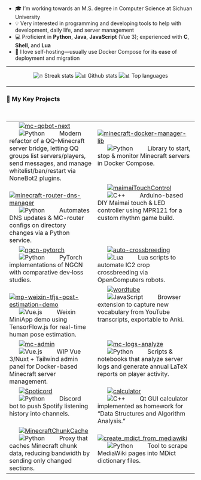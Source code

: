 * 🎓 I’m working towards an M.S. degree in Computer Science at Sichuan University
* 💡 Very interested in programming and developing tools to help with development, daily life, and server management
* 💻 Proficient in **Python**, **Java**, **JavaScript** (Vue 3); experienced with **C**, **Shell**, and **Lua**
* 🐳 I love self-hosting—usually use Docker Compose for its ease of deployment and migration

---

<div align="center">
  <img src="https://github-readme-streak-stats.herokuapp.com/?user=xyqyear&theme=dark&hide_border=true" alt="🔥 Streak stats" />
  <img src="https://github-readme-stats.vercel.app/api?username=xyqyear" alt="📊 Github stats" />
  <img src="https://github-readme-stats.vercel.app/api/top-langs/?username=xyqyear&layout=compact&hide_border=true" alt="📊 Top languages" />
</div>

---

### 🚀 My Key Projects

<table>
  <tr>
    <td valign="top">
      <a href="https://github.com/xyqyear/mc-qqbot-next"><img src="https://github-readme-stats.vercel.app/api/pin/?username=xyqyear&repo=mc-qqbot-next" alt="mc-qqbot-next"></a><br>
      <img src="https://img.shields.io/badge/-Python-3776AB?logo=python&logoColor=white&style=flat-square" alt="Python">&nbsp;&nbsp;
      Modern refactor of a QQ–Minecraft server bridge, letting QQ groups list servers/players, send messages, and manage whitelist/ban/restart via NoneBot2 plugins.
    </td>
    <td valign="top">
      <a href="https://github.com/xyqyear/minecraft-docker-manager-lib"><img src="https://github-readme-stats.vercel.app/api/pin/?username=xyqyear&repo=minecraft-docker-manager-lib" alt="minecraft-docker-manager-lib"></a><br>
      <img src="https://img.shields.io/badge/-Python-3776AB?logo=python&logoColor=white&style=flat-square" alt="Python">&nbsp;&nbsp;
      Library to start, stop & monitor Minecraft servers in Docker Compose.
    </td>
  </tr>
  <tr>
    <td valign="top">
      <a href="https://github.com/xyqyear/minecraft-router-dns-manager"><img src="https://github-readme-stats.vercel.app/api/pin/?username=xyqyear&repo=minecraft-router-dns-manager" alt="minecraft-router-dns-manager"></a><br>
      <img src="https://img.shields.io/badge/-Python-3776AB?logo=python&logoColor=white&style=flat-square" alt="Python">&nbsp;&nbsp;
      Automates DNS updates & MC-router configs on directory changes via a Python service.
    </td>
    <td valign="top">
      <a href="https://github.com/xyqyear/maimaiTouchControl"><img src="https://github-readme-stats.vercel.app/api/pin/?username=xyqyear&repo=maimaiTouchControl" alt="maimaiTouchControl"></a><br>
      <img src="https://img.shields.io/badge/-C%2B%2B-00599C?logo=c%2B%2B&logoColor=white&style=flat-square" alt="C++">&nbsp;&nbsp;
      Arduino-based DIY Maimai touch & LED controller using MPR121 for a custom rhythm game build.
    </td>
  </tr>
  <tr>
    <td valign="top">
      <a href="https://github.com/xyqyear/ngcn-pytorch"><img src="https://github-readme-stats.vercel.app/api/pin/?username=xyqyear&repo=ngcn-pytorch" alt="ngcn-pytorch"></a><br>
      <img src="https://img.shields.io/badge/-Python-3776AB?logo=python&logoColor=white&style=flat-square" alt="Python">&nbsp;&nbsp;
      PyTorch implementations of NGCN with comparative dev‑loss studies.
    </td>
    <td valign="top">
      <a href="https://github.com/xyqyear/auto-crossbreeding"><img src="https://github-readme-stats.vercel.app/api/pin/?username=xyqyear&repo=auto-crossbreeding" alt="auto-crossbreeding"></a><br>
      <img src="https://img.shields.io/badge/-Lua-000080?logo=lua&logoColor=white&style=flat-square" alt="Lua">&nbsp;&nbsp;
      Lua scripts to automate IC2 crop crossbreeding via OpenComputers robots.
    </td>
  </tr>
  <tr>
    <td valign="top">
      <a href="https://github.com/xyqyear/mp-weixin-tfjs-post-estimation-demo"><img src="https://github-readme-stats.vercel.app/api/pin/?username=xyqyear&repo=mp-weixin-tfjs-post-estimation-demo" alt="mp-weixin-tfjs-post-estimation-demo"></a><br>
      <img src="https://img.shields.io/badge/-Vue.js-4FC08D?logo=vue.js&logoColor=white&style=flat-square" alt="Vue.js">&nbsp;&nbsp;
      Weixin MiniApp demo using TensorFlow.js for real-time human pose estimation.
    </td>
    <td valign="top">
      <a href="https://github.com/xyqyear/wordtube"><img src="https://github-readme-stats.vercel.app/api/pin/?username=xyqyear&repo=wordtube" alt="wordtube"></a><br>
      <img src="https://img.shields.io/badge/-JavaScript-F7DF1E?logo=javascript&logoColor=white&style=flat-square" alt="JavaScript">&nbsp;&nbsp;
      Browser extension to capture new vocabulary from YouTube transcripts, exportable to Anki.
    </td>
  </tr>
  <tr>
    <td valign="top">
      <a href="https://github.com/xyqyear/mc-admin"><img src="https://github-readme-stats.vercel.app/api/pin/?username=xyqyear&repo=mc-admin" alt="mc-admin"></a><br>
      <img src="https://img.shields.io/badge/-Vue.js-4FC08D?logo=vue.js&logoColor=white&style=flat-square" alt="Vue.js">&nbsp;&nbsp;
      WIP Vue 3/Nuxt + Tailwind admin panel for Docker-based Minecraft server management.
    </td>
    <td valign="top">
      <a href="https://github.com/xyqyear/mc-logs-analyze"><img src="https://github-readme-stats.vercel.app/api/pin/?username=xyqyear&repo=mc-logs-analyze" alt="mc-logs-analyze"></a><br>
      <img src="https://img.shields.io/badge/-Python-3776AB?logo=python&logoColor=white&style=flat-square" alt="Python">&nbsp;&nbsp;
      Scripts & notebooks that analyze server logs and generate annual LaTeX reports on player activity.
    </td>
  </tr>
  <tr>
    <td valign="top">
      <a href="https://github.com/xyqyear/Spoticord"><img src="https://github-readme-stats.vercel.app/api/pin/?username=xyqyear&repo=Spoticord" alt="Spoticord"></a><br>
      <img src="https://img.shields.io/badge/-Python-3776AB?logo=python&logoColor=white&style=flat-square" alt="Python">&nbsp;&nbsp;
      Discord bot to push Spotify listening history into channels.
    </td>
    <td valign="top">
      <a href="https://github.com/xyqyear/calculator"><img src="https://github-readme-stats.vercel.app/api/pin/?username=xyqyear&repo=calculator" alt="calculator"></a><br>
      <img src="https://img.shields.io/badge/-C%2B%2B-00599C?logo=c%2B%2B&logoColor=white&style=flat-square" alt="C++">&nbsp;&nbsp;
      Qt GUI calculator implemented as homework for “Data Structures and Algorithm Analysis.”
    </td>
  </tr>
  <tr>
    <td valign="top">
      <a href="https://github.com/xyqyear/MinecraftChunkCache"><img src="https://github-readme-stats.vercel.app/api/pin/?username=xyqyear&repo=MinecraftChunkCache" alt="MinecraftChunkCache"></a><br>
      <img src="https://img.shields.io/badge/-Python-3776AB?logo=python&logoColor=white&style=flat-square" alt="Python">&nbsp;&nbsp;
      Proxy that caches Minecraft chunk data, reducing bandwidth by sending only changed sections.
    </td>
    <td valign="top">
      <a href="https://github.com/xyqyear/create_mdict_from_mediawiki"><img src="https://github-readme-stats.vercel.app/api/pin/?username=xyqyear&repo=create_mdict_from_mediawiki" alt="create_mdict_from_mediawiki"></a><br>
      <img src="https://img.shields.io/badge/-Python-3776AB?logo=python&logoColor=white&style=flat-square" alt="Python">&nbsp;&nbsp;
      Tool to scrape MediaWiki pages into MDict dictionary files.
    </td>
  </tr>
</table>
